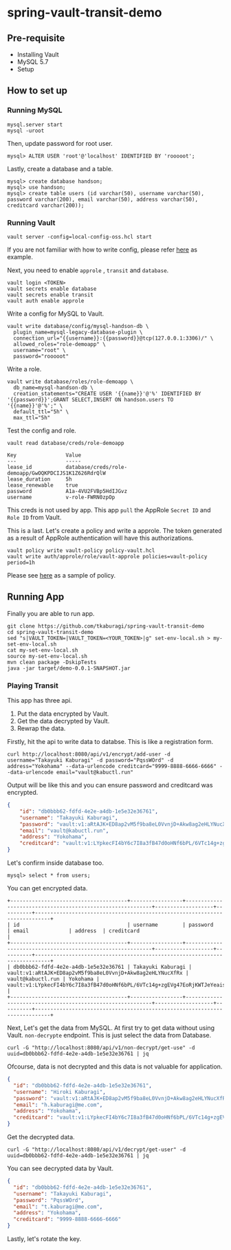 # spring-vault-transit-demo

## Pre-requisite

* Installing Vault
* MySQL 5.7
* Setup

## How to set up

### Running MySQL

```shell
mysql.server start
mysql -uroot
```

Then, update password for root user.

```shell
mysql> ALTER USER 'root'@'localhost' IDENTIFIED BY 'rooooot';
```

Lastly, create a database and a table.

```shell
mysql> create database handson;
mysql> use handson;
mysql> create table users (id varchar(50), username varchar(50), password varchar(200), email varchar(50), address varchar(50), creditcard varchar(200));
```

### Running Vault

```shell
vault server -config=local-config-oss.hcl start
```

If you are not familiar with how to write config, please refer [here](https://github.com/tkaburagi/vault-configs/blob/master/local-config-oss.hcl) as example.

Next, you need to enable `approle` , `transit` and `database`.

```shell
vault login <TOKEN>
vault secrets enable database
vault secrets enable transit
vault auth enable approle
```

Write a config for MySQL to Vault.

```shell
vault write database/config/mysql-handson-db \
  plugin_name=mysql-legacy-database-plugin \
  connection_url="{{username}}:{{password}}@tcp(127.0.0.1:3306)/" \
  allowed_roles="role-demoapp" \
  username="root" \
  password="rooooot"
```

Write a role.

```shell
vault write database/roles/role-demoapp \
  db_name=mysql-handson-db \
  creation_statements="CREATE USER '{{name}}'@'%' IDENTIFIED BY '{{password}}';GRANT SELECT,INSERT ON handson.users TO '{{name}}'@'%';" \
  default_ttl="5h" \
  max_ttl="5h"
```

Test the config and role. 

```shell
vault read database/creds/role-demoapp

Key                Value
---                -----
lease_id           database/creds/role-demoapp/GwOQKPDCIJS1K1Z626RdrQlW
lease_duration     5h
lease_renewable    true
password           A1a-4VU2FVBp5HdIJGvz
username           v-role-FWRN0zpOp
```

This creds is not used by app. This app `pull` the AppRole `Secret ID` and `Role ID` from Vault.

This is a last. Let's create a policy and write a approle. The token generated as a result of AppRole authentication will have this authorizations.

```shell
vault policy write vault-policy policy-vault.hcl
vault write auth/approle/role/vault-approle policies=vault-policy period=1h
```

Please see [here](https://github.com/tkaburagi/vault-configs/blob/master/policies/policy-cf-vault.hcl) as a sample of policy.

## Running App

Finally you are able to run app.

```shell
git clone https://github.com/tkaburagi/spring-vault-transit-demo
cd spring-vault-transit-demo
sed "s|VAULT_TOKEN=|VAULT_TOKEN=<YOUR_TOKEN>|g" set-env-local.sh > my-set-env-local.sh
cat my-set-env-local.sh
source my-set-env-local.sh
mvn clean package -DskipTests
java -jar target/demo-0.0.1-SNAPSHOT.jar
```

### Playing Transit

This app has three api.

1. Put the data encrypted by Vault.
2. Get the data decrypted by Vault.
3. Rewrap the data.

Firstly, hit the api to write data to databse. This is like a registration form.

```shell
curl http://localhost:8080/api/v1/encrypt/add-user -d username="Takayuki Kaburagi" -d password="PqssWOrd" -d address="Yokohama" --data-urlencode creditcard="9999-8888-6666-6666" --data-urlencode email="vault@kabuctl.run"
```

Output will be like this and you can ensure password and creditcard was encrypted.

```json
{
	"id": "db0bbb62-fdfd-4e2e-a4db-1e5e32e36761",
	"username": "Takayuki Kaburagi",
	"password": "vault:v1:aRtAJK+ED8ap2vM5f9ba8eL0VvnjD+Akw8ag2eHLYNucXfRx",
	"email": "vault@kabuctl.run",
	"address": "Yokohama",
	"creditcard": "vault:v1:LYpkecFI4bY6c7I8a3fB47d0oHNf6bPL/6VTc14g+zgEVg47EoRjKWTJeYeaisw="
}
```

Let's confirm inside database too.

```shell
mysql> select * from users;
```

You can get encrypted data.

```
+--------------------------------------+-----------------+-----------------------------------------------------------+-------------------+----------+---------------------------------------------------------------------------+
| id                                   | username        | password                                                  | email             | address  | creditcard                                                                |
+--------------------------------------+-----------------+-----------------------------------------------------------+-------------------+----------+---------------------------------------------------------------------------+
| db0bbb62-fdfd-4e2e-a4db-1e5e32e36761 | Takayuki Kaburagi | vault:v1:aRtAJK+ED8ap2vM5f9ba8eL0VvnjD+Akw8ag2eHLYNucXfRx | vault@kabuctl.run | Yokohama | vault:v1:LYpkecFI4bY6c7I8a3fB47d0oHNf6bPL/6VTc14g+zgEVg47EoRjKWTJeYeaisw= |
+--------------------------------------+-----------------+-----------------------------------------------------------+-------------------+----------+---------------------------------------------------------------------------+
```

Next, Let's get the data from MySQL. At first try to get data without using Vault. `non-decrypte` endpoint. This is just select the data from Database.

```shell
curl -G "http://localhost:8080/api/v1/non-decrypt/get-use" -d uuid=db0bbb62-fdfd-4e2e-a4db-1e5e32e36761 | jq
```

Ofcourse, data is not decrypted and this data is not valuable for application.

```json
{
  "id": "db0bbb62-fdfd-4e2e-a4db-1e5e32e36761",
  "username": "Hiroki Kaburagi",
  "password": "vault:v1:aRtAJK+ED8ap2vM5f9ba8eL0VvnjD+Akw8ag2eHLYNucXfRx",
  "email": "h.kaburagi@me.com",
  "address": "Yokohama",
  "creditcard": "vault:v1:LYpkecFI4bY6c7I8a3fB47d0oHNf6bPL/6VTc14g+zgEVg47EoRjKWTJeYeaisw="
}
```

Get the decrypted data.

```shell
curl -G "http://localhost:8080/api/v1/decrypt/get-user" -d uuid=db0bbb62-fdfd-4e2e-a4db-1e5e32e36761 | jq
```

You can see decrypted data by Vault.

```json
{
  "id": "db0bbb62-fdfd-4e2e-a4db-1e5e32e36761",
  "username": "Takayuki Kaburagi",
  "password": "PqssWOrd",
  "email": "t.kaburagi@me.com",
  "address": "Yokohama",
  "creditcard": "9999-8888-6666-6666"
}
```

Lastly, let's rotate the key.

